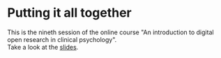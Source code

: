 # Putting it all together
This is the nineth session of the online course "An introduction to digital open research in clinical psychology".  
Take a look at the [slides](https://mrweiler.github.io/dosp-2019-09).
